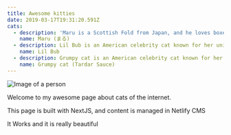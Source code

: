 ```yaml
---
title: Awesome kitties
date: 2019-03-17T19:31:20.591Z
cats:
  - description: 'Maru is a Scottish Fold from Japan, and he loves boxes.'
    name: Maru (まる)
  - description: Lil Bub is an American celebrity cat known for her unique appearance.
    name: Lil Bub
  - description: Grumpy cat is an American celebrity cat known for her grumpy appearance.
    name: Grumpy cat (Tardar Sauce)
---
```

![Image of a person](/img/65260303_2468471456536423_1361103100634464256_o.jpg "Image of the author")

Welcome to my awesome page about cats of the internet.

This page is built with NextJS, and content is managed in Netlify CMS

It Works and it is really beautiful
